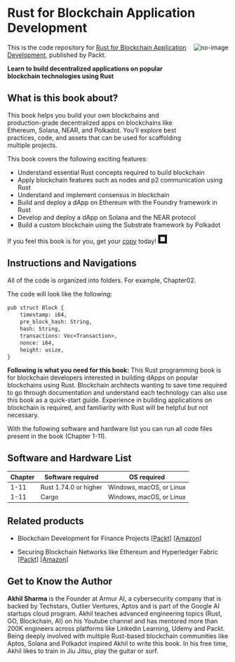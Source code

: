 # Rust for Blockchain Application Development

<a href="https://www.packtpub.com/product/rust-for-blockchain-application-development/9781837634644"><img src="https://content.packt.com/_/image/original/B19505/cover_image_large.jpg" alt="no-image" height="256px" align="right"></a>

This is the code repository for [Rust for Blockchain Application Development](https://www.packtpub.com/product/rust-for-blockchain-application-development/9781837634644), published by Packt.

**Learn to build decentralized applications on popular blockchain technologies using Rust**

## What is this book about?
This book helps you build your own blockchains and production-grade decentralized apps on blockchains like Ethereum, Solana, NEAR, and Polkadot. You’ll explore best practices, code, and assets that can be used for scaffolding multiple projects.

This book covers the following exciting features:
* Understand essential Rust concepts required to build blockchain
* Apply blockchain features such as nodes and p2 communication using Rust
* Understand and implement consensus in blockchain
* Build and deploy a dApp on Ethereum with the Foundry framework in Rust
* Develop and deploy a dApp on Solana and the NEAR protocol
* Build a custom blockchain using the Substrate framework by Polkadot

If you feel this book is for you, get your [copy](https://www.amazon.com/Rust-Blockchain-Application-Development-decentralized/dp/1837634645/ref=sr_1_1?crid=2C0TV7WOZK24V&dib=eyJ2IjoiMSJ9.VLeHyaoxnARCyNXrIwAZNwjCinJ6S_W4IBTPGuSYu8vny5FWRzKryHAN05m9vasHdvTixbNwvnjl6u3Z_GO4Q62EwWfe2K6VEP1hQQ7x5-5ZFRF85qNn-vhrjMJLMPYPtcUcjoVpn4WkSBdQXBkt2PFg2i1OPbqtsJguhKnj0xfWD9JsV9EYUYYoL27K5WdtmHwnpdVD1-frNBsMsB94ORqMoT7PBhzJzKihiRspj_s.kgXK_G44g3O5KxkRwwqaK11vGctCCQqqMwbVSHSeXR8&dib_tag=se&keywords=Rust+for+Blockchain+Application+Development&qid=1713187625&sprefix=rust+for+blockchain+application+development%2Caps%2C422&sr=8-1) today!
<a href="https://www.packtpub.com/?utm_source=github&utm_medium=banner&utm_campaign=GitHubBanner"><img src="https://raw.githubusercontent.com/PacktPublishing/GitHub/master/GitHub.png" 
alt="https://www.packtpub.com/" border="5" /></a>
## Instructions and Navigations
All of the code is organized into folders. For example, Chapter02.

The code will look like the following:
```
pub struct Block {
    timestamp: i64,
    pre_block_hash: String,
    hash: String,
    transactions: Vec<Transaction>,
    nonce: i64,
    height: usize,
}
```

**Following is what you need for this book:**
This Rust programming book is for blockchain developers interested in building dApps on popular blockchains using Rust. Blockchain architects wanting to save time required to go through documentation and understand each technology can also use this book as a quick-start guide. Experience in building applications on blockchain is required, and familiarity with Rust will be helpful but not necessary.

With the following software and hardware list you can run all code files present in the book (Chapter 1-11).
## Software and Hardware List
| Chapter | Software required | OS required |
| -------- | ------------------------------------ | ----------------------------------- |
| 1-11 | Rust 1.74.0 or higher | Windows, macOS, or Linux |
| 1-11 | Cargo | Windows, macOS, or Linux |

## Related products
* Blockchain Development for Finance Projects [[Packt]](https://www.packtpub.com/product/blockchain-development-for-finance-projects/9781838829094) [[Amazon]](https://www.amazon.com/Blockchain-Development-Finance-Projects-next-generation-ebook/dp/B0846255D4/ref=sr_1_1?crid=5X9H0UNROSFD&dib=eyJ2IjoiMSJ9.qg9qHO6ZXS8PpuhekuOTrBXhwgofAl5cZuW8fc8H4_3XMuDv0LPRUvU8J-_rfUpodbAgLcivXJ03G524x6_pWStzvWBpD8HF0-0uPnqZZdhxzO7GMaohcfh1kKv4XOMZictmuV8cGjjKFvu7AuaDZGwYSrJK3NG2ssCc-TWkn9xCV8PXqEsEg8hEmukaPfAjaqlJGPM6TPDm5tXcgBt8si1nAIBLQKySNOcm5MX8cPo.A7CfPdTiOWMwfa6rPxY3uaO5FZtKuAtFHbf65zaMv7E&dib_tag=se&keywords=Blockchain+Development+for+Finance+Projects&qid=1713188040&sprefix=blockchain+development+for+finance+projects%2Caps%2C521&sr=8-1)

* Securing Blockchain Networks like Ethereum and Hyperledger Fabric [[Packt]](https://www.packtpub.com/product/securing-blockchain-networks-like-ethereum-and-hyperledger-fabric/9781838646486) [[Amazon]](https://www.amazon.com/Securing-Blockchain-advanced-configurations-Hyperledger-ebook/dp/B07SV3HZHM/ref=sr_1_1?crid=3INFTYLYSLDZ4&dib=eyJ2IjoiMSJ9.KXbWqUeboIcuUC50Keis4-Fh8EHDdnTKIlRH7zVexmwWKnIxNQakYOF1ZDL1UG4RXGBRVVXn2SDwEJj3M7tyRyZK19Ydlv3imTVHAAJ0ghR-bk3NrV_O0d3YD6oulrUhrVXvGP-iybgR5sFsvQMZiiB-fzveT4bDxFRQ8MLiL8mA-aUjq2t4jWqaUDJuvTaPQW0muj3ND3vEnyNJnkNtsvZvuT6U-HmHCUc2V1vHVuA.g4CBveGSUv1zw91E4tYd6RTJ673DR9z4NTpUq8m8W_k&dib_tag=se&keywords=Securing+Blockchain+Networks+like+Ethereum+and+Hyperledger+Fabric&qid=1713188085&sprefix=securing+blockchain+networks+like+ethereum+and+hyperledger+fabric%2Caps%2C352&sr=8-1)

## Get to Know the Author
**Akhil Sharma**
 is the Founder at Armur AI, a cybersecurity company that is backed by Techstars, Outlier Ventures, Aptos and is part of the Google AI startups cloud program.
Akhil teaches advanced engineering topics (Rust, GO, Blockchain, AI) on his Youtube channel and has mentored more than 200K engineers across platforms like Linkedin Learning, Udemy and Packt.
Being deeply involved with multiple Rust-based blockchain communities like Aptos, Solana and Polkadot inspired Akhil to write this book.
In his free time, Akhil likes to train in Jiu Jitsu, play the guitar or surf.
